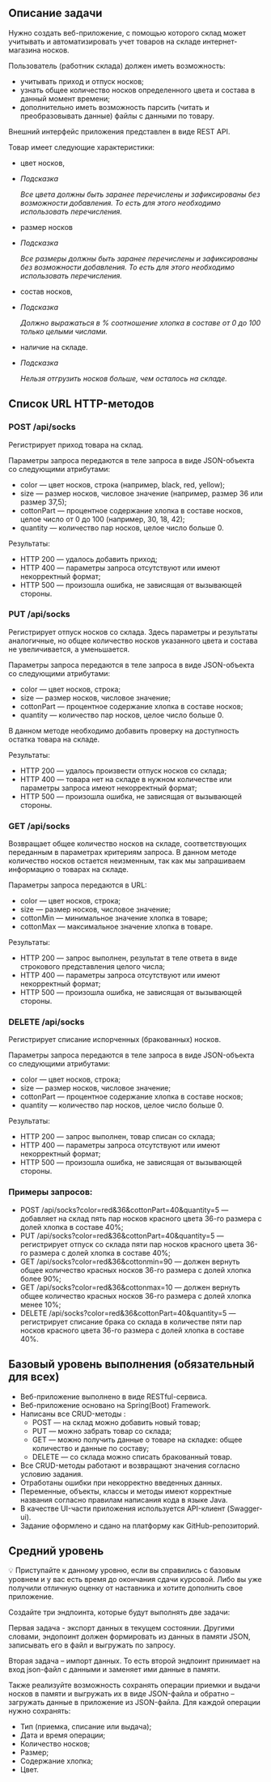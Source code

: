 ## **Описание задачи**

Нужно создать веб-приложение, с помощью которого склад может учитывать и автоматизировать учет товаров на складе интернет-магазина носков.

Пользователь (работник склада) должен иметь возможность:

- учитывать приход и отпуск носков;
- узнать общее количество носков определенного цвета и состава в данный момент времени;
- дополнительно иметь возможность парсить (читать и преобразовывать данные) файлы с данными по товару.

Внешний интерфейс приложения представлен в виде REST API.

Товар имеет следующие характеристики:

- цвет носков,
- *Подсказка*

  *Все цвета должны быть заранее перечислены и зафиксированы без возможности добавления. То есть для этого необходимо использовать перечисления.*

- размер носков
- *Подсказка*

  *Все размеры должны быть заранее перечислены и зафиксированы без возможности добавления. То есть для этого необходимо использовать перечисления.*

- состав носков,
- *Подсказка*

  *Должно выражаться в % соотношение хлопка в составе от 0 до 100 только целыми числами.*

- наличие на складе.
- *Подсказка*

  *Нельзя отгрузить носков больше, чем осталось на складе.*


## **Список URL HTTP-методов**

### **POST /api/socks**

Регистрирует приход товара на склад.

Параметры запроса передаются в теле запроса в виде JSON-объекта со следующими атрибутами:

- color — цвет носков, строка (например, black, red, yellow);
- size — размер носков, числовое значение (например, размер 36 или размер 37,5);
- cottonPart — процентное содержание хлопка в составе носков, целое число от 0 до 100 (например, 30, 18, 42);
- quantity — количество пар носков, целое число больше 0.

Результаты:

- HTTP 200 — удалось добавить приход;
- HTTP 400 — параметры запроса отсутствуют или имеют некорректный формат;
- HTTP 500 — произошла ошибка, не зависящая от вызывающей стороны.

### **PUT /api/socks**

Регистрирует отпуск носков со склада. Здесь параметры и результаты аналогичные, но общее количество носков указанного цвета и состава не увеличивается, а уменьшается.

Параметры запроса передаются в теле запроса в виде JSON-объекта со следующими атрибутами:

- color — цвет носков, строка;
- size — размер носков, числовое значение;
- cottonPart — процентное содержание хлопка в составе носков;
- quantity — количество пар носков, целое число больше 0.

В данном методе необходимо добавить проверку на доступность остатка товара на складе.

Результаты:

- HTTP 200 — удалось произвести отпуск носков со склада;
- HTTP 400 — товара нет на складе в нужном количестве или параметры запроса имеют некорректный формат;
- HTTP 500 — произошла ошибка, не зависящая от вызывающей стороны.

### **GET /api/socks**

Возвращает общее количество носков на складе, соответствующих переданным в параметрах критериям запроса. В данном методе количество носков остается неизменным, так как мы запрашиваем информацию о товарах на складе.

Параметры запроса передаются в URL:

- color — цвет носков, строка;
- size — размер носков, числовое значение;
- cottonMin — минимальное значение хлопка в товаре;
- cottonMax — максимальное значение хлопка в товаре.

Результаты:

- HTTP 200 — запрос выполнен, результат в теле ответа в виде строкового представления целого числа;
- HTTP 400 — параметры запроса отсутствуют или имеют некорректный формат;
- HTTP 500 — произошла ошибка, не зависящая от вызывающей стороны.

### DELETE **/api/socks**

Регистрирует списание испорченных (бракованных) носков.

Параметры запроса передаются в теле запроса в виде JSON-объекта со следующими атрибутами:

- color — цвет носков, строка;
- size — размер носков, числовое значение;
- cottonPart — процентное содержание хлопка в составе носков;
- quantity — количество пар носков, целое число больше 0.

Результаты:

- HTTP 200 —  запрос выполнен, товар списан со склада;
- HTTP 400 — параметры запроса отсутствуют или имеют некорректный формат;
- HTTP 500 — произошла ошибка, не зависящая от вызывающей стороны.

### Примеры запросов:

- POST /api/socks?color=red&36&cottonPart=40&quantity=5 — добавляет на склад пять пар носков красного цвета 36-го размера с долей хлопка в составе 40%;
- PUT /api/socks?color=red&36&cottonPart=40&quantity=5 — регистрирует отпуск со склада пяти пар носков красного цвета 36-го размера с долей хлопка в составе 40%;
- GET /api/socks?color=red&36&cottonmin=90 — должен вернуть общее количество красных носков 36-го размера с долей хлопка более 90%;
- GET /api/socks?color=red&36&cottonmax=10 — должен вернуть общее количество красных носков 36-го размера с долей хлопка менее 10%;
- DELETE /api/socks?color=red&36&cottonPart=40&quantity=5 — регистрирует списание брака со склада в количестве пяти пар носков красного цвета 36-го размера с долей хлопка в составе 40%.

## Базовый уровень выполнения (обязательный для всех)

- Веб-приложение выполнено в виде RESTful-сервиса.
- Веб-приложение основано на Spring(Boot) Framework.
- Написаны все CRUD-методы :
    - POST — на склад можно добавить новый товар;
    - PUT — можно забрать товар со склада;
    - GET — можно получить данные о товаре на складке: общее количество и данные по составу;
    - DELETE — со склада можно списать бракованный товар.
- Все CRUD-методы работают и возвращают значения согласно условию задания.
- Отработаны ошибки при некорректно введенных данных.
- Переменные, объекты, классы и методы имеют корректные названия согласно правилам написания кода в языке Java.
- В качестве UI-части приложения используется API-клиент (Swagger-ui).
- Задание оформлено и сдано на платформу как GitHub-репозиторий.

## Средний уровень

<aside>
💡 Приступайте к данному уровню, если вы справились с базовым уровнем и у вас есть время до окончания сдачи курсовой. Либо вы уже получили отличную оценку от наставника и хотите дополнить свое приложение.

</aside>

Создайте три эндпоинта, которые будут выполнять две задачи:

Первая задача - экспорт данных в текущем состоянии. Другими словами, эндопоинт должен формировать из данных в памяти JSON, записывать его в файл и выгружать по запросу.

Вторая задача – импорт данных. То есть второй эндпоинт принимает на вход json-файл с данными и заменяет ими данные в памяти.

Также реализуйте возможность сохранять операции приемки и выдачи носков в памяти и выгружать их в виде JSON-файла и обратно – загружать данные в приложение из JSON-файла. Для каждой операции нужно сохранять:

- Тип (приемка, списание или выдача);
- Дата и время операции;
- Количество носков;
- Размер;
- Содержание хлопка;
- Цвет.